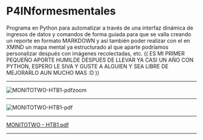 # P4INformesmentales
Programa en Python para automatizar a través de una interfaz dinámica de ingresos de datos y comandos de forma guiada para que se valla creando un reporte en formato MARKDOWN y así también poder realizar con el en XMIND un mapa mental ya estructurado al que aparte podríamos personalizar después con imágenes recolectadas, etc. (( ES MI PRIMER PEQUEÑO APORTE HUMILDE DESPUES DE LLEVAR YA CASI UN AÑO CON PYTHON, ESPERO LE SIVA Y GUSTE A ALGUIEN Y SEA LIBRE DE MEJORARLO AUN MUCHO MAS :D  ))

-----------------------------------------------------------------------------------------------------------------------------

![MONITOTWO-HTB1-pdfzoom](https://github.com/MammaniNelsonD/P4INformesmentales/assets/114308492/36a5beac-abcc-40c4-abbe-22f059dad178)

-----------------------------------------------------------------------------------------------------------------------------

![MONITOTWO-HTB1-pdf](https://github.com/MammaniNelsonD/P4INformesmentales/assets/114308492/132bc10e-bda5-4b64-af4d-84b3a20d906e)

-----------------------------------------------------------------------------------------------------------------------------

[MONITOTWO - HTB1.pdf](https://github.com/MammaniNelsonD/P4INformesmentales/files/12733537/MONITOTWO.-.HTB1.pdf)

-----------------------------------------------------------------------------------------------------------------------------


